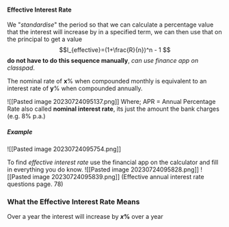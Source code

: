 #### Effective Interest Rate
We "*standardise*" the period so that we can calculate a percentage value that the interest will increase by in a specified term, we can then use that on the principal to get a value
$$I_{effective}=(1+\frac{R}{n})^n - 1 $$
**do not have to do this sequence manually**, *can use finance app on classpad*.

The nominal rate of **x**% when compounded monthly is equivalent to an interest rate of **y**% when compounded annually.


![[Pasted image 20230724095137.png]]
Where;
APR = Annual Percentage Rate
	also called **nominal interest rate**, its just the amount the bank charges (e.g. 8% p.a.)


##### Example

![[Pasted image 20230724095754.png]]

To find *effective interest rate* use the financial app on the calculator and fill in everything you do know.
![[Pasted image 20230724095828.png]]
![[Pasted image 20230724095839.png]]
(Effective annual interest rate questions page. 78)

### What the Effective Interest Rate Means
Over a year the interest will increase by **$x$%** over a year


